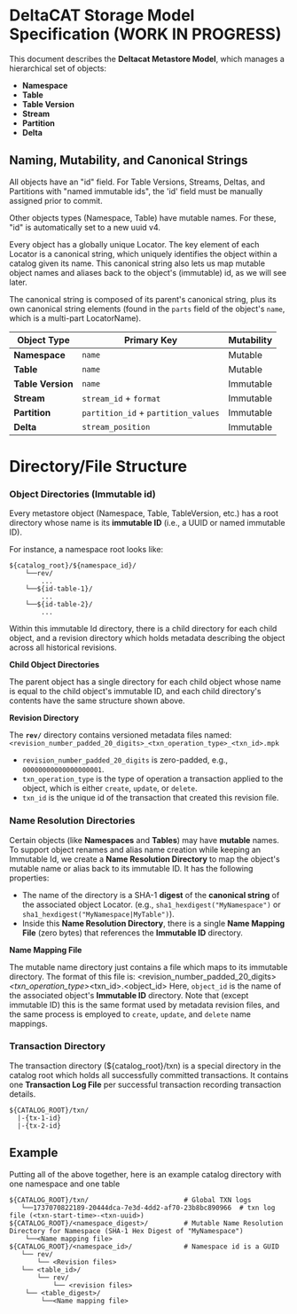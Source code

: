 # DeltaCAT Storage Model Specification (WORK IN PROGRESS)
This document describes the **Deltacat Metastore Model**, which manages a 
hierarchical set of objects:

- **Namespace**
- **Table**
- **Table Version**
- **Stream**
- **Partition**
- **Delta**

## Naming, Mutability, and Canonical Strings
All objects have an "id" field. For Table Versions, Streams, Deltas, and Partitions with "named immutable ids", the 'id' field must be manually assigned prior to commit.

Other objects types (Namespace, Table) have mutable names. For these, "id" is automatically set to a new uuid v4. 

Every object has a globally unique Locator. The key element of each Locator is a canonical string, which uniquely identifies the object within a catalog given its name. This canonical string also lets us map mutable object names and aliases back to the object's (immutable) id, as we will see later. 

The canonical string is composed of its parent's canonical string, plus its own canonical string elements (found in the `parts` field of the object's `name`, which is a multi-part LocatorName).

| **Object Type**    | **Primary Key**                          | **Mutability**  |
|---------------------|------------------------------------------|-----------------|
| **Namespace**       | `name`                                  | Mutable         |
| **Table**           | `name`                                  | Mutable         |
| **Table Version**   | `name`                                  | Immutable       |
| **Stream**          | `stream_id` + `format`                  | Immutable       |
| **Partition**       | `partition_id` + `partition_values`     | Immutable       |
| **Delta**           | `stream_position`                       | Immutable    

# Directory/File Structure
### Object Directories (Immutable id)
Every metastore object (Namespace, Table, TableVersion, etc.) has a root 
directory whose name is its **immutable ID** (i.e., a UUID or named immutable ID). 

For instance, a namespace root looks like:
```
${catalog_root}/${namespace_id}/
    └──rev/
        ...
    └──${id-table-1}/
        ...
    └──${id-table-2}/
        ...
```

Within this immutable Id directory, there is a child directory for each child object, and a revision directory which holds metadata describing the object across all historical revisions. 

**Child Object Directories**

The parent object has a single directory for each child object whose name is equal to the child object's immutable ID, and each child directory's contents have the same structure shown above.

**Revision Directory**

The **`rev/`** directory contains versioned metadata files named:
`<revision_number_padded_20_digits>_<txn_operation_type>_<txn_id>.mpk`

- `revision_number_padded_20_digits` is zero-padded, e.g., `00000000000000000001`.
- `txn_operation_type` is the type of operation a transaction applied to the object, which is either `create`, `update`, or `delete`.
- `txn_id` is the unique id of the transaction that created this revision file.

### Name Resolution Directories
Certain objects (like **Namespaces** and **Tables**) may have **mutable** names. 
To support object renames and alias name creation while keeping an Immutable Id, we create
a **Name Resolution Directory** to map the object's mutable name or alias back to its immutable ID. It has the following properties:

- The name of the directory is a SHA-1 **digest** of the **canonical string** of the associated object Locator. 
  (e.g., `sha1_hexdigest("MyNamespace")` or `sha1_hexdigest("MyNamespace|MyTable")`).
- Inside this **Name Resolution Directory**, there is a single **Name Mapping File** 
  (zero bytes) that references the **Immutable ID** directory.

**Name Mapping File**

The mutable name directory just contains a file which maps to its immutable directory. The format of this file is: <revision_number_padded_20_digits>_<txn_operation_type>_<txn_id>.<object_id>
Here, `object_id` is the name of the associated object's **Immutable ID** directory. Note that (except immutable ID) this is the same format used by metadata revision files, and the same process is employed to `create`, `update`, and `delete` name mappings.

### Transaction Directory
The transaction directory (${catalog_root}/txn) is a special directory in the catalog root which holds all successfully committed transactions. It contains one **Transaction Log File** per successful transaction recording transaction details.
```
${CATALOG_ROOT}/txn/
  |-{tx-1-id}
  |-{tx-2-id}
```

## Example 
Putting all of the above together, here is an example catalog directory with one namespace and one table
```
${CATALOG_ROOT}/txn/                        # Global TXN logs
   └──1737070822189-20444dca-7e3d-4dd2-af70-23b8bc890966  # txn log file (<txn-start-time>-<txn-uuid>)
${CATALOG_ROOT}/<namespace_digest>/         # Mutable Name Resolution Directory for Namespace (SHA-1 Hex Digest of "MyNamespace")
    └──<Name mapping file>
${CATALOG_ROOT}/<namespace_id>/             # Namespace id is a GUID 
   └── rev/
       └── <Revision files>
   └── <table_id>/
       └── rev/
           └── <revision files>
    └── <table_digest>/
        └──<Name mapping file>
```     